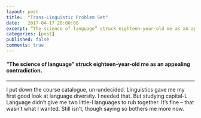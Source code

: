 ```yaml
---
layout: post
title:  "Trans-Linguistic Problem Set"
date:   2017-04-17 20:00:00
excerpt: “The science of language” struck eighteen-year-old me as an appealing contradiction.
categories: [post]
published: false
comments: true
---
```


#### “The science of language” struck eighteen-year-old me as an appealing contradiction. 

--- 

I put down the course catalogue, un-undecided. Linguistics gave me my first good look at language diversity. I needed that. But studying capital-L Language didn’t give me two little-l languages to rub together. It’s fine – that wasn’t what I wanted. Still isn’t, though saying so bothers me more now.
